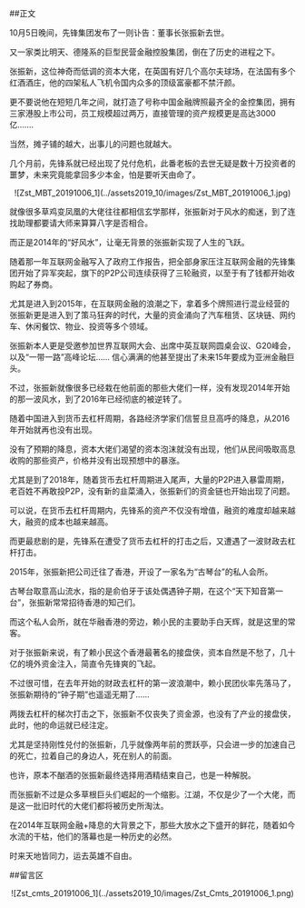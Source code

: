 ##正文

10月5日晚间，先锋集团发布了一则讣告：董事长张振新去世。

又一家类比明天、德隆系的巨型民营金融控股集团，倒在了历史的进程之下。

张振新，这位神奇而低调的资本大佬，在英国有好几个高尔夫球场，在法国有多个红酒酒庄，他的四架私人飞机令国内众多的顶级富豪都不禁汗颜。

更不要说他在短短几年之间，就打造了号称中国金融牌照最齐全的金控集团，拥有三家港股上市公司，员工规模超过两万，直接管理的资产规模更是高达3000亿.......

当然，摊子铺的越大，出事儿的问题也就越大。

几个月前，先锋系就已经出现了兑付危机，此番老板的去世无疑是数十万投资者的噩梦，未来究竟能拿回多少本金，怕是要听天由命了。

 <div align="center">![Zst_MBT_20191006_1](../assets2019_10/images/Zst_MBT_20191006_1.jpg)</div>

就像很多草鸡变凤凰的大佬往往都相信玄学那样，张振新对于风水的痴迷，到了连找助理都要请大师来算算八字是否相合。

而正是2014年的“好风水”，让毫无背景的张振新实现了人生的飞跃。

随着那一年互联网金融写入了政府工作报告，把全部身家压注互联网金融的先锋集团开始了异军突起，旗下的P2P公司连续获得了三轮融资，以至于有了钱都开始收购起了券商。

尤其是进入到2015年，在互联网金融的浪潮之下，拿着多个牌照进行混业经营的张振新更是进入到了策马狂奔的时代，大量的资金涌向了汽车租赁、区块链、网约车、休闲餐饮、物业、投资等多个领域。

张振新本人更是受邀参加世界互联网大会、出席中英互联网圆桌会议、G20峰会，以及“一带一路”高峰论坛......    信心满满的他甚至提出了未来15年要成为亚洲金融巨头。

不过，张振新就像很多已经栽在他前面的那些大佬们一样，没有发现2014年开始的那一波风水，到了2016年已经彻底的被逆转了。

随着中国进入到货币去杠杆周期，各路经济学家们信誓旦旦高呼的降息，从2016年开始就再也没有出现。

没有了预期的降息，资本大佬们渴望的资本泡沫就没有出现，他们从民间吸取高息收购的那些资产，价格并没有出现预想中的暴涨。

尤其是到了2018年，随着货币去杠杆周期进入尾声，大量的P2P进入暴雷周期，老百姓不再敢投P2P，没有新的韭菜涌入，张振新们的资金链也开始出现了问题。

可以说，在货币去杠杆周期内，先锋系的资产不仅没有增值，融资的难度却越来越大，融资的成本也越来越高。

而更最悲剧的是，先锋系在遭受了货币去杠杆的打击之后，又遭遇了一波财政去杠杆打击。

2015年，张振新把公司迁往了香港，开设了一家名为“古琴台”的私人会所。

古琴台取意高山流水，指的是俞伯牙于该处偶遇钟子期，在这个“天下知音第一台”，张振新常常招待香港的知己们。

而这个私人会所，就在华融香港的旁边，赖小民的主要助手白天辉，就是这里的常客。

对于张振新来说，有了赖小民这个香港最著名的接盘侠，资本自然是不愁了，几十亿的境外资金注入，简直令先锋爽的飞起。

不过很可惜，在去年开始的财政去杠杆的第一波浪潮中，赖小民团伙率先落马了，张振新期待的“钟子期”也遥遥无期了......

两拨去杠杆的梯次打击之下，张振新不仅丧失了资金源，也没有了产业的接盘侠，此时，他的命运就已经注定。

尤其是坚持刚性兑付的张振新，几乎就像两年前的贾跃亭，只会进一步的加速自己的死亡，拉着自己的身边人，死在别人的前面。

也许，原本不酗酒的张振新最终选择用酒精结束自己，也是一种解脱。

而张振新不过是众多草根巨头们崛起的一个缩影。江湖，不仅是少了一个大佬，而是这一批旧时代的大佬们都将被历史所淘汰。

在2014年互联网金融+降息的大背景之下，那些大放水之下盛开的鲜花，随着如今水流的干枯，他们的落幕也是一种历史的必然。

时来天地皆同力，运去英雄不自由。

##留言区
 <div align="center">![Zst_cmts_20191006_1](../assets2019_10/images/Zst_Cmts_20191006_1.png)</div>